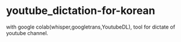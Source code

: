 # youtube_dictation-for-korean
with google colab(whisper,googletrans,YoutubeDL), tool for dictate of youtube channel.
